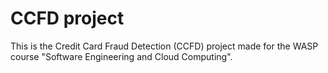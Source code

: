 # CCFD project
This is the Credit Card Fraud Detection (CCFD) project made for the WASP course "Software Engineering and Cloud Computing".
